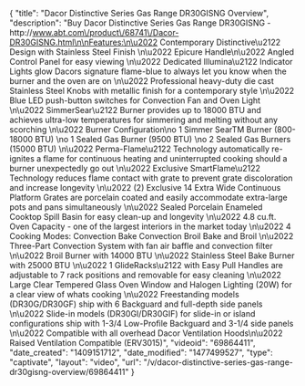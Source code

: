 {
    "title": "Dacor Distinctive Series Gas Range DR30GISNG Overview",
    "description": "Buy Dacor Distinctive Series Gas Range DR30GISNG - http:\/\/www.abt.com\/product\/68741\/Dacor-DR30GISNG.html\n\nFeatures:\n\u2022 Contemporary Distinctive\u2122 Design with Stainless Steel Finish \n\u2022 Epicure Handle\n\u2022 Angled Control Panel for easy viewing \n\u2022 Dedicated Illumina\u2122 Indicator Lights glow Dacors signature flame-blue to always let you know when the burner and the oven are on \n\u2022 Professional heavy-duty die cast Stainless Steel Knobs with metallic finish for a contemporary style \n\u2022 Blue LED push-button switches for Convection Fan and Oven Light \n\u2022 SimmerSear\u2122 Burner provides up to 18000 BTU and achieves ultra-low temperatures for simmering and melting without any scorching \n\u2022 Burner Configuration\no 1 Simmer SearTM Burner (800-18000 BTU) \no 1 Sealed Gas Burner (9500 BTU) \no 2 Sealed Gas Burners (15000 BTU) \n\u2022 Perma-Flame\u2122 Technology automatically re-ignites a flame for continuous heating and uninterrupted cooking should a burner unexpectedly go out \n\u2022 Exclusive SmartFlame\u2122 Technology reduces flame contact with grate to prevent grate discoloration and increase longevity \n\u2022 (2) Exclusive 14 Extra Wide Continuous Platform Grates are porcelain coated and easily accommodate extra-large pots and pans simultaneously \n\u2022 Sealed Porcelain Enameled Cooktop Spill Basin for easy clean-up and longevity \n\u2022 4.8 cu.ft. Oven Capacity - one of the largest interiors in the market today \n\u2022 4 Cooking Modes: Convection Bake Convection Broil Bake and Broil \n\u2022 Three-Part Convection System with fan air baffle and convection filter \n\u2022 Broil Burner with 14000 BTU \n\u2022 Stainless Steel Bake Burner with 25000 BTU \n\u2022 1 GlideRacks\u2122 with Easy Pull Handles are adjustable to 7 rack positions and removable for easy cleaning \n\u2022 Large Clear Tempered Glass Oven Window and Halogen Lighting (20W) for a clear view of whats cooking \n\u2022 Freestanding models (DR30G\/DR30GF) ship with 6 Backguard and full-depth side panels \n\u2022 Slide-in models (DR30GI\/DR30GIF) for slide-in or island configurations ship with 1-3\/4 Low-Profile Backguard and 3-1\/4 side panels \n\u2022 Compatible with all overhead Dacor Ventilation Hoods\n\u2022 Raised Ventilation Compatible (ERV3015)",
    "videoid": "69864411",
    "date_created": "1409151712",
    "date_modified": "1477499527",
    "type": "captivate",
    "layout": "video",
    "url": "\/v\/dacor-distinctive-series-gas-range-dr30gisng-overview\/69864411"
}